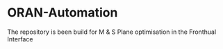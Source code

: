 # ORAN-Automation
The repository is been build for  M &amp; S Plane optimisation in the Fronthual Interface
